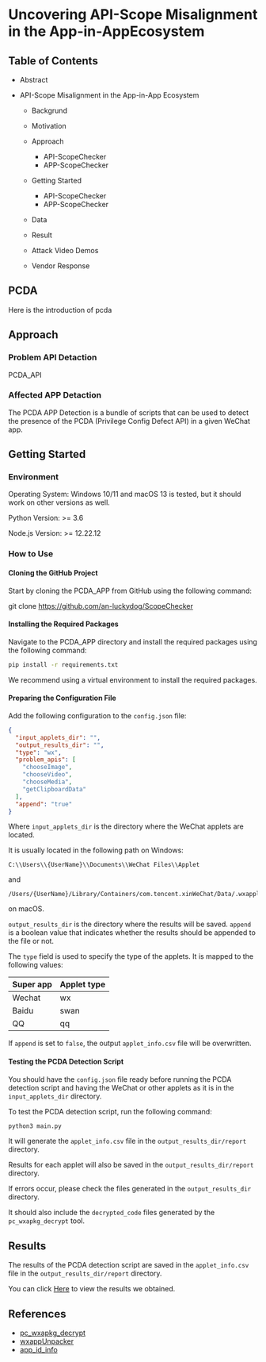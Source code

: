 # Uncovering API-Scope Misalignment in the App-in-AppEcosystem

## Table of Contents
- Abstract

- API-Scope Misalignment in the App-in-App Ecosystem

  - Backgrund

  - Motivation

  - Approach

    - API-ScopeChecker
    - APP-ScopeChecker

  - Getting Started

    - API-ScopeChecker
    - APP-ScopeChecker
 
  - Data
  
  - Result
 
  - Attack  Video Demos
 
  - Vendor Response

## PCDA

Here is the introduction of pcda

## Approach

### Problem API Detaction

PCDA_API

### Affected APP Detaction

The PCDA APP Detection is a bundle of scripts that can be used to detect
the presence of the PCDA (Privilege Config Defect API) in a given WeChat app.

## Getting Started

### Environment


Operating System: Windows 10/11 and macOS 13 is tested, but it should work on other versions as well.

Python Version: >= 3.6

Node.js Version: >= 12.22.12


### How to Use

#### Cloning the GitHub Project

Start by cloning the PCDA_APP from GitHub using the following command:

git clone https://github.com/an-luckydog/ScopeChecker

#### Installing the Required Packages

Navigate to the PCDA_APP directory and install the required packages using the following command:

```bash
pip install -r requirements.txt
```

We recommend using a virtual environment to install the required packages.

#### Preparing the Configuration File

Add the following configuration to the `config.json` file:

```json
{
  "input_applets_dir": "",
  "output_results_dir": "",
  "type": "wx",
  "problem_apis": [
    "chooseImage",
    "chooseVideo",
    "chooseMedia",
    "getClipboardData"
  ],
  "append": "true"
}
```
Where `input_applets_dir` is the directory where the WeChat applets are located.

It is usually located in the following path on Windows:
```
C:\\Users\\{UserName}\\Documents\\WeChat Files\\Applet
```
and
```
/Users/{UserName}/Library/Containers/com.tencent.xinWeChat/Data/.wxapplet/packages
```
on macOS.

`output_results_dir` is the directory where the results will be saved.
`append` is a boolean value that indicates whether the results should be appended to the file or not.

The `type` field is used to specify the type of the applets. It is mapped to the following values:


| Super app | Applet type |
| --------- | ----------- |
| Wechat    | wx          |
| Baidu     | swan        |
| QQ        | qq          |


If `append` is set to `false`, the output `applet_info.csv` file will be overwritten.


#### Testing the PCDA Detection Script

You should have the `config.json` file ready before running the PCDA detection script and having the WeChat or other applets as it is in the `input_applets_dir` directory.

To test the PCDA detection script, run the following command:

```bash
python3 main.py
```

It will generate the `applet_info.csv` file in the `output_results_dir/report` directory.

Results for each applet will also be saved in the `output_results_dir/report` directory.

If errors occur, please check the files generated in the `output_results_dir` directory.

It should also include the `decrypted_code` files generated by the `pc_wxapkg_decrypt` tool.


## Results

The results of the PCDA detection script are saved in the `applet_info.csv` file in the `output_results_dir/report` directory.

You can click [Here](./output_results_dir/report/applet_info.csv) to view the results we obtained.
## References

- [pc_wxapkg_decrypt](https://github.com/BlackTrace/pc_wxapkg_decrypt)
- [wxappUnpacker](https://github.com/system-cpu/wxappUnpacker)
- [app_id_info](https://kainy.cn/api/weapp/info/)
